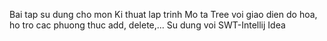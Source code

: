 Bai tap su dung cho mon Ki thuat lap trinh
Mo ta Tree voi giao dien do hoa, ho tro cac phuong thuc add, delete,...
Su dung voi SWT-Intellij Idea
